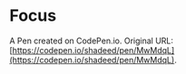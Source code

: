 # Focus

A Pen created on CodePen.io. Original URL: [https://codepen.io/shadeed/pen/MwMdqL](https://codepen.io/shadeed/pen/MwMdqL).

